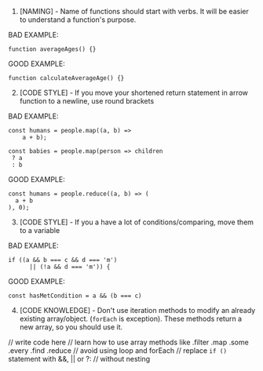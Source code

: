 1. [NAMING] - Name of functions should start with verbs. It will be easier to understand a function's purpose.

BAD EXAMPLE:
```
function averageAges() {}
```

GOOD EXAMPLE:
```
function calculateAverageAge() {}
```

2. [CODE STYLE] - If you move your shortened return statement in arrow function to a newline, use round brackets

BAD EXAMPLE:
```
const humans = people.map((a, b) =>
    a + b);

const babies = people.map(person => children 
 ? a
 : b
```

GOOD EXAMPLE: 
```
const humans = people.reduce((a, b) => (
  a + b
), 0);
```

3. [CODE STYLE] - If you a have a lot of conditions/comparing, move them to a variable

BAD EXAMPLE:
```
if ((a && b === c && d === 'm')
      || (!a && d === 'm')) {

```

GOOD EXAMPLE:
```
const hasMetCondition = a && (b === c)
```

4. [CODE KNOWLEDGE] - Don't use iteration methods to modify an already existing array/object.
(`forEach` is exception). These methods return a new array, so you should use it.

// write code here
// learn how to use array methods like .filter .map .some .every .find .reduce
// avoid using loop and forEach
// replace `if ()` statement with &&, || or ?:
// without nesting

